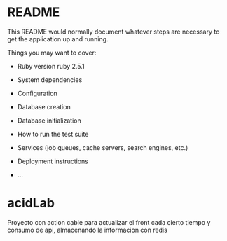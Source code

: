 # README

This README would normally document whatever steps are necessary to get the
application up and running.

Things you may want to cover:

* Ruby version ruby 2.5.1

* System dependencies

* Configuration

* Database creation

* Database initialization

* How to run the test suite

* Services (job queues, cache servers, search engines, etc.)

* Deployment instructions

* ...
# acidLab
Proyecto con action cable para actualizar el front cada cierto tiempo y consumo de api, almacenando la informacion con redis
